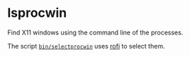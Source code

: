 # lsprocwin

Find X11 windows using the command line of the processes.

The script [`bin/selectprocwin`](`bin/selectprocwin`) uses [rofi](https://github.com/davatorium/rofi) to select them.
